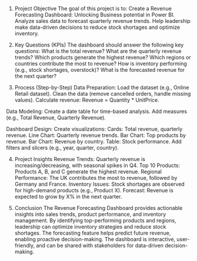 1. Project Objective
The goal of this project is to:
Create a Revenue Forecasting Dashboard: Unlocking Business potential in Power BI.
Analyze sales data to forecast quarterly revenue trends.
Help leadership make data-driven decisions to reduce stock shortages and optimize inventory.

2. Key Questions (KPIs)
The dashboard should answer the following key questions:
What is the total revenue?
What are the quarterly revenue trends?
Which products generate the highest revenue?
Which regions or countries contribute the most to revenue?
How is inventory performing (e.g., stock shortages, overstock)?
What is the forecasted revenue for the next quarter?

3. Process (Step-by-Step)
Data Preparation:
Load the dataset (e.g., Online Retail dataset).
Clean the data (remove cancelled orders, handle missing values).
Calculate revenue: Revenue = Quantity * UnitPrice.

Data Modeling:
Create a date table for time-based analysis.
Add measures (e.g., Total Revenue, Quarterly Revenue).

Dashboard Design:
Create visualizations:
Cards: Total revenue, quarterly revenue.
Line Chart: Quarterly revenue trends.
Bar Chart: Top products by revenue.
Bar Chart: Revenue by country.
Table: Stock performance.
Add filters and slicers (e.g., year, quarter, country).


4. Project Insights
Revenue Trends:
Quarterly revenue is increasing/decreasing, with seasonal spikes in Q4.
Top 10 Products:
Products A, B, and C generate the highest revenue.
Regional Performance:
The UK contributes the most to revenue, followed by Germany and France.
Inventory Issues:
Stock shortages are observed for high-demand products (e.g., Product X).
Forecast:
Revenue is expected to grow by X% in the next quarter.

5. Conclusion
The Revenue Forecasting Dashboard provides actionable insights into sales trends, product performance, and inventory management.
By identifying top-performing products and regions, leadership can optimize inventory strategies and reduce stock shortages.
The forecasting feature helps predict future revenue, enabling proactive decision-making.
The dashboard is interactive, user-friendly, and can be shared with stakeholders for data-driven decision-making.
